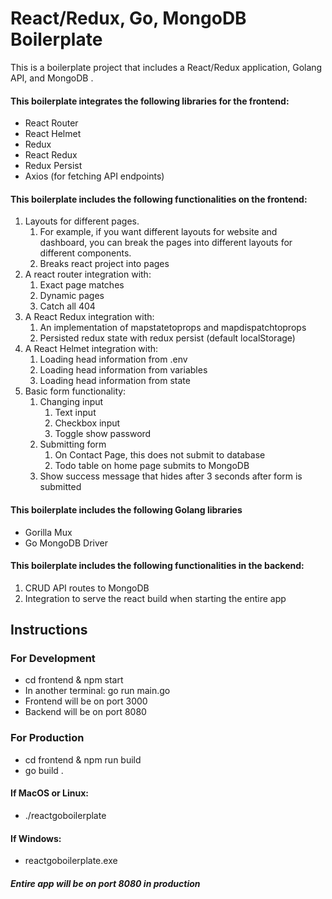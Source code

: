 # React/Redux, Go, MongoDB Boilerplate

This is a boilerplate project that includes a React/Redux application, Golang API, and MongoDB . 

#### This boilerplate integrates the following libraries for the frontend:
- React Router
- React Helmet
- Redux
- React Redux
- Redux Persist
- Axios (for fetching API endpoints)

#### This boilerplate includes the following functionalities on the frontend:
1. Layouts for different pages.
    1. For example, if you want different layouts for website and dashboard, 
    you can break the pages into different layouts for different components.
    2. Breaks react project into pages
2. A react router integration with:
    1. Exact page matches
    2. Dynamic pages
    3. Catch all 404 
3. A React Redux integration with:
    1. An implementation of mapstatetoprops and mapdispatchtoprops
    2. Persisted redux state with redux persist (default localStorage)
3. A React Helmet integration with:
    1. Loading head information from .env
    2. Loading head information from variables
    3. Loading head information from state
4. Basic form functionality:
    1. Changing input
        1. Text input
        2. Checkbox input
        3. Toggle show password
    2. Submitting form
        1. On Contact Page, this does not submit to database
        2. Todo table on home page submits to MongoDB   
    3. Show success message that hides after 3 seconds after form is submitted

#### This boilerplate includes the following Golang libraries
- Gorilla Mux
- Go MongoDB Driver

#### This boilerplate includes the following functionalities in the backend:
1. CRUD API routes to MongoDB
2. Integration to serve the react build when starting the entire app


## Instructions
### For Development
- cd frontend & npm start
- In another terminal: go run main.go
- Frontend will be on port 3000
- Backend will be on port 8080

### For Production
- cd frontend & npm run build
- go build .
#### If MacOS or Linux:
- ./reactgoboilerplate
#### If Windows:
- reactgoboilerplate.exe

##### Entire app will be on port 8080 in production

